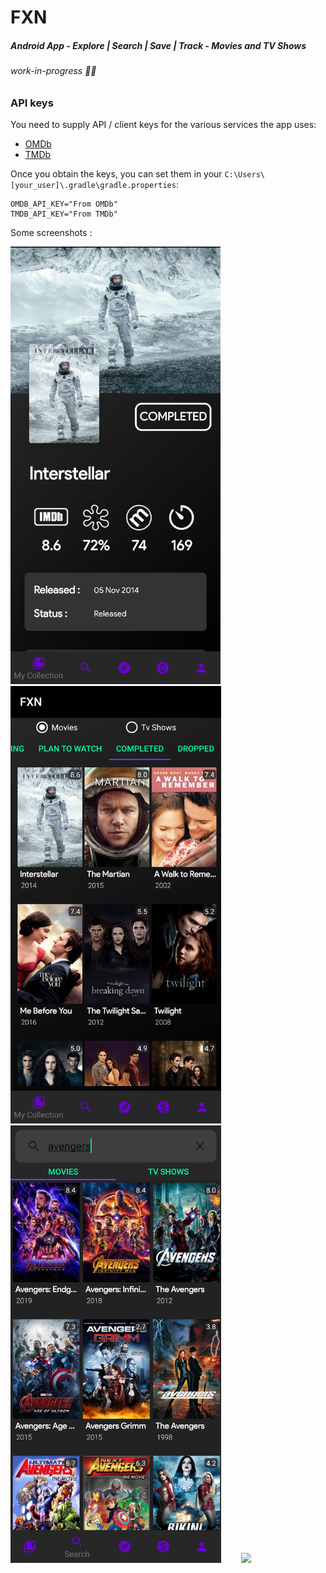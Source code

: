 # FXN
##### Android App - Explore | Search | Save | Track  - Movies and TV Shows
###### work-in-progress 👷🔧️

### API keys

You need to supply API / client keys for the various services the
app uses:

- [OMDb](https://www.omdbapi.com/)
- [TMDb](https://developers.themoviedb.org)


Once you obtain the keys, you can set them in your `C:\Users\[your_user]\.gradle\gradle.properties`:

```
OMDB_API_KEY="From OMDb"
TMDB_API_KEY="From TMDb" 
```

Some screenshots :

<img src = "screenshots/1.jpg" height = 700dp> &nbsp;&nbsp;&nbsp;&nbsp;&nbsp;&nbsp; <img src = "screenshots/2.jpg" height = 700dp> &nbsp;&nbsp;&nbsp;&nbsp;&nbsp;&nbsp; <img src = "screenshots/3.jpg" height = 700dp> &nbsp;&nbsp;&nbsp;&nbsp;&nbsp;&nbsp; <img src = "screenshots/ffxn.gif" height = 650dp> &nbsp;&nbsp;&nbsp;&nbsp;&nbsp;&nbsp;